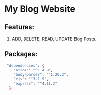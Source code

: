 # My Blog Website
## Features: 
1. ADD, DELETE, READ, UPDATE Blog Posts.
## Packages: 
````bash
 "dependencies": {
    "axios": "^1.4.0",
    "body-parser": "^1.20.2",
    "ejs": "^3.1.9",
    "express": "^4.18.2"
  }
````
